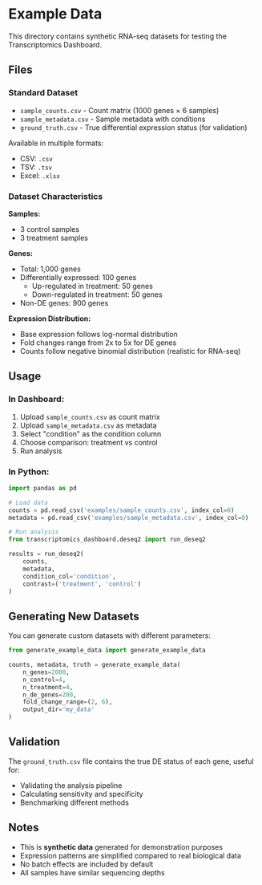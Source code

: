 # Example Data

This directory contains synthetic RNA-seq datasets for testing the Transcriptomics Dashboard.

## Files

### Standard Dataset
- `sample_counts.csv` - Count matrix (1000 genes × 6 samples)
- `sample_metadata.csv` - Sample metadata with conditions
- `ground_truth.csv` - True differential expression status (for validation)

Available in multiple formats:
- CSV: `.csv`
- TSV: `.tsv`
- Excel: `.xlsx`

### Dataset Characteristics

**Samples:**
- 3 control samples
- 3 treatment samples

**Genes:**
- Total: 1,000 genes
- Differentially expressed: 100 genes
  - Up-regulated in treatment: 50 genes
  - Down-regulated in treatment: 50 genes
- Non-DE genes: 900 genes

**Expression Distribution:**
- Base expression follows log-normal distribution
- Fold changes range from 2x to 5x for DE genes
- Counts follow negative binomial distribution (realistic for RNA-seq)

## Usage

### In Dashboard:
1. Upload `sample_counts.csv` as count matrix
2. Upload `sample_metadata.csv` as metadata
3. Select "condition" as the condition column
4. Choose comparison: treatment vs control
5. Run analysis

### In Python:
```python
import pandas as pd

# Load data
counts = pd.read_csv('examples/sample_counts.csv', index_col=0)
metadata = pd.read_csv('examples/sample_metadata.csv', index_col=0)

# Run analysis
from transcriptomics_dashboard.deseq2 import run_deseq2

results = run_deseq2(
    counts,
    metadata,
    condition_col='condition',
    contrast=('treatment', 'control')
)
```

## Generating New Datasets

You can generate custom datasets with different parameters:

```python
from generate_example_data import generate_example_data

counts, metadata, truth = generate_example_data(
    n_genes=2000,
    n_control=4,
    n_treatment=4,
    n_de_genes=200,
    fold_change_range=(2, 6),
    output_dir='my_data'
)
```

## Validation

The `ground_truth.csv` file contains the true DE status of each gene, useful for:
- Validating the analysis pipeline
- Calculating sensitivity and specificity
- Benchmarking different methods

## Notes

- This is **synthetic data** generated for demonstration purposes
- Expression patterns are simplified compared to real biological data
- No batch effects are included by default
- All samples have similar sequencing depths
